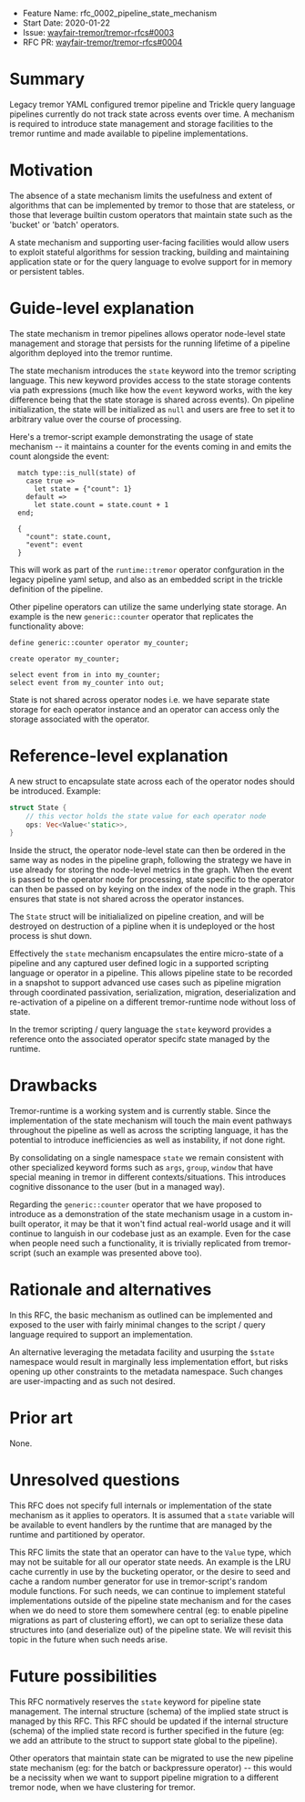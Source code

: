 - Feature Name: rfc_0002_pipeline_state_mechanism
- Start Date: 2020-01-22
- Issue: [wayfair-tremor/tremor-rfcs#0003](https://github.com/wayfair-tremor/tremor-rfcs/issues/3)
- RFC PR: [wayfair-tremor/tremor-rfcs#0004](https://github.com/wayfair-tremor/tremor-rfcs/pull/4)

# Summary
[summary]: #summary

Legacy tremor YAML configured tremor pipeline and Trickle query language pipelines
currently do not track state across events over time. A mechanism is required to
introduce state management and storage facilities to the tremor runtime and made
available to pipeline implementations.

# Motivation
[motivation]: #motivation

The absence of a state mechanism limits the usefulness and extent of algorithms that
can be implemented by tremor to those that are stateless, or those that leverage builtin
custom operators that maintain state such as the 'bucket' or 'batch' operators.

A state mechanism and supporting user-facing facilities would allow users to exploit
stateful algorithms for session tracking, building and maintaining application state
or for the query language to evolve support for in memory or persistent tables.

# Guide-level explanation
[guide-level-explanation]: #guide-level-explanation

The state mechanism in tremor pipelines allows operator node-level state
management and storage that persists for the running lifetime of a pipeline
algorithm deployed into the tremor runtime.

The state mechanism introduces the `state` keyword into the tremor scripting
language. This new keyword provides access to the state storage contents via path
expressions (much like how the `event` keyword works, with the key difference
being that the state storage is shared across events). On pipeline initialization,
the state will be initialized as `null` and users are free to set it to arbitrary
value over the course of processing.

Here's a tremor-script example demonstrating the usage of state mechanism --
it maintains a counter for the events coming in and emits the count alongside
the event:

```tremor
  match type::is_null(state) of
    case true =>
      let state = {"count": 1}
    default =>
      let state.count = state.count + 1
  end;

  {
    "count": state.count,
    "event": event
  }
```

This will work as part of the `runtime::tremor` operator confguration in the legacy
pipeline yaml setup, and also as an embedded script in the trickle definition of
the pipeline.

Other pipeline operators can utilize the same underlying state storage. An example
is the new `generic::counter` operator that replicates the functionality above:

```trickle
define generic::counter operator my_counter;

create operator my_counter;

select event from in into my_counter;
select event from my_counter into out;
```

State is not shared across operator nodes i.e. we have separate state storage for
each operator instance and an operator can access only the storage associated with
the operator.


# Reference-level explanation
[reference-level-explanation]: #reference-level-explanation

A new struct to encapsulate state across each of the operator nodes should be
introduced. Example:

```rust
struct State {
    // this vector holds the state value for each operator node
    ops: Vec<Value<'static>>,
}
```

Inside the struct, the operator node-level state can then be ordered in the same
way as nodes in the pipeline graph, following the strategy we have in use already
for storing the node-level metrics in the graph. When the event is passed to
the operator node for processing, state specific to the operator can then be
passed on by keying on the index of the node in the graph. This ensures that
state is not shared across the operator instances.

The `State` struct will be initialialized on pipeline creation,
and will be destroyed on destruction of a pipline when it is undeployed or
the host process is shut down.

Effectively the `state` mechanism encapsulates the entire micro-state of
a pipeline and any captured user defined logic in a supported scripting
language or operator in a pipeline. This allows pipeline state to be recorded
in a snapshot to support advanced use cases such as pipeline migration through
coordinated passivation, serialization, migration, deserialization and re-activation
of a pipeline on a different tremor-runtime node without loss of state.

In the tremor scripting / query language the `state` keyword provides a reference
onto the associated operator specifc state managed by the runtime.


# Drawbacks
[drawbacks]: #drawbacks

Tremor-runtime is a working system and is currently stable. Since the implementation
of the state mechanism will touch the main event pathways throughout the pipeline
as well as across the scripting language, it has the potential to introduce
inefficiencies as well as instability, if not done right.

By consolidating on a single namespace `state` we remain consistent with
other specialized keyword forms such as `args`, `group`, `window` that have
special meaning in tremor in different contexts/situations. This introduces
cognitive dissonance to the user (but in a managed way).

Regarding the `generic::counter` operator that we have proposed to introduce as
a demonstration of the state mechanism usage in a custom in-built operator, it
may be that it won't find actual real-world usage and it will continue to languish
in our codebase just as an example. Even for the case when people need such a
functionality, it is trivially replicated from tremor-script (such an example was
presented above too).

# Rationale and alternatives
[rationale-and-alternatives]: #rationale-and-alternatives

In this RFC, the basic mechanism as outlined can be implemented and exposed
to the user with fairly minimal changes to the script / query language required
to support an implementation.

An alternative leveraging the metadata facility and usurping the `$state`
namespace would result in marginally less implementation effort, but risks
opening up other constraints to the metadata namespace. Such changes are
user-impacting and as such not desired.

# Prior art
[prior-art]: #prior-art

None.

# Unresolved questions
[unresolved-questions]: #unresolved-questions

This RFC does not specify full internals or implementation of the state mechanism
as it applies to operators. It is assumed that a `state` variable will be available
to event handlers by the runtime that are managed by the runtime and partitioned
by operator.

This RFC limits the state that an operator can have to the `Value` type, which may
not be suitable for all our operator state needs. An example is the LRU cache
currently in use by the bucketing operator, or the desire to seed and cache a
random number generator for use in tremor-script's random module functions. For
such needs, we can continue to implement stateful implementations outside of the
pipeline state mechanism and for the cases when we do need to store them somewhere
central (eg: to enable pipeline migrations as part of clustering effort), we can
opt to serialize these data structures into (and deserialize out) of the pipeline
state. We will revisit this topic in the future when such needs arise.

# Future possibilities
[future-possibilities]: #future-possibilities

This RFC normatively reserves the `state` keyword for pipeline state
management. The internal structure (schema) of the implied state struct
is managed by this RFC. This RFC should be updated if the internal structure
(schema) of the implied state record is further specified in the future (eg:
we add an attribute to the struct to support state global to the pipeline).

Other operators that maintain state can be migrated to use the new pipeline
state mechanism (eg: for the batch or backpressure operator) -- this would
be a necissity when we want to support pipeline migration to a different tremor
node, when we have clustering for tremor.
